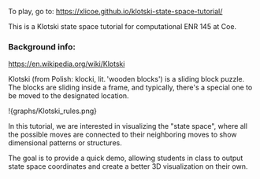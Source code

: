 To play, go to:
https://xlicoe.github.io/klotski-state-space-tutorial/

This is a Klotski state space tutorial for computational ENR 145 at Coe.


### Background info:

https://en.wikipedia.org/wiki/Klotski

Klotski (from Polish: klocki, lit. 'wooden blocks') is a sliding block puzzle. The blocks are sliding inside a frame, and typically, there's a special one to be moved to the designated location.

!{graphs/Klotski_rules.png}

In this tutorial, we are interested in visualizing the "state space", where all the possible moves are connected to their neighboring moves to show dimensional patterns or structures.

The goal is to provide a quick demo, allowing students in class to output state space coordinates and create a better 3D visualization on their own.
